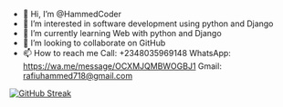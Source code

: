 - 👋 Hi, I’m @HammedCoder
- 👀 I’m interested in software development using python and Django
- 🌱 I’m currently learning Web with python and Django
- 💞️ I’m looking to collaborate on GitHub
- 📫 How to reach me 
Call: +2348035969148
WhatsApp: https://wa.me/message/OCXMJQMBWOGBJ1
Gmail: rafiuhammed718@gmail.com

<!---
HammedCoder/HammedCoder is a ✨ special ✨ repository because its `README.md` (this file) appears on your GitHub profile.
You can click the Preview link to take a look at your changes.
--->
[![GitHub Streak](https://github-readme-streak-stats.herokuapp.com/?user=HammedCoder)](https://git.io/streak-stats)
